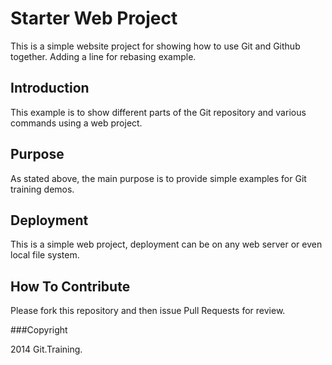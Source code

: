 # Starter Web Project

This is a simple website project for 
showing how to use Git and Github together.
Adding a line for rebasing example.

## Introduction

This example is to show different parts 
of the Git repository and various commands 
using a web project.

## Purpose

As stated above, the main purpose is to 
provide simple examples for Git training 
demos.


## Deployment

This is a simple web project, deployment
can be on any web server or even local
file system.


## How To Contribute

Please fork this  repository and then issue Pull Requests for 
review.


###Copyright

2014 Git.Training.